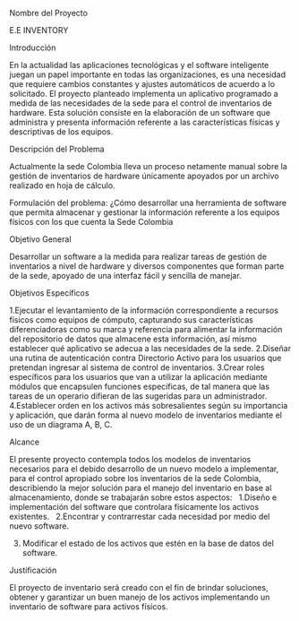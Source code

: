 Nombre del Proyecto

 E.E INVENTORY
 
 Introducción

En la actualidad las aplicaciones tecnológicas y el software inteligente juegan un papel importante en todas las organizaciones, es una necesidad que requiere cambios constantes y ajustes automáticos de acuerdo a lo solicitado.
El proyecto planteado implementa un aplicativo programado a medida de las necesidades de la sede para el control de inventarios de hardware.
Esta solución consiste en la elaboración de un software que administra y presenta información referente a las características físicas y descriptivas de los equipos.

Descripción del Problema

Actualmente la sede Colombia lleva un proceso netamente manual sobre la gestión de inventarios de hardware únicamente apoyados por un archivo realizado en hoja de cálculo.

Formulación del problema:
¿Cómo desarrollar una herramienta de software que permita almacenar y gestionar la información referente a los equipos físicos con los que cuenta la Sede Colombia

Objetivo General

Desarrollar un software a la medida para realizar tareas de gestión de inventarios a nivel de hardware y diversos componentes que forman parte de la sede, apoyado de una interfaz fácil y sencilla de manejar.

Objetivos Específicos

1.Ejecutar el levantamiento de la información correspondiente a recursos físicos como equipos de cómputo, capturando sus características diferenciadoras como su marca y referencia para alimentar la información del repositorio de datos que almacene esta información, así mismo establecer qué aplicativo se adecua a las necesidades de la sede.
2.Diseñar una rutina de autenticación contra Directorio Activo para los usuarios que pretendan ingresar al sistema de control de inventarios.
3.Crear roles específicos para los usuarios que van a utilizar la aplicación mediante módulos que encapsulen funciones específicas, de tal manera que las tareas de un operario difieran de las sugeridas para un administrador. 
4.Establecer orden en los activos más sobresalientes según su importancia y aplicación, que darán forma al nuevo modelo de inventarios mediante el uso de un diagrama A, B, C.

Alcance

El presente proyecto contempla todos los modelos de inventarios necesarios para el debido desarrollo de un nuevo modelo a implementar, para el control apropiado sobre los inventarios de la sede Colombia, describiendo la mejor solución para el manejo del inventario en base al almacenamiento, donde se trabajarán sobre estos aspectos:
 
1.Diseño e implementación del software que controlara físicamente los activos existentes.
 
2.Encontrar y contrarrestar cada necesidad por medio 
del nuevo software.

3. Modificar el estado de los activos que estén en la base de 
datos del software.

Justificación

El proyecto de inventario será creado con el fin de brindar soluciones, obtener y garantizar un buen manejo de los activos implementando un inventario de software para activos físicos.











